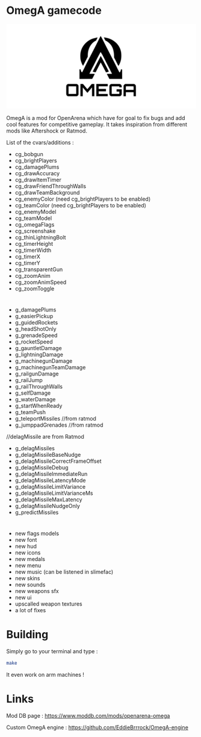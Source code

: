 # OmegA gamecode

![OmegA Logo](omega_logo.svg)

OmegA is a mod for OpenArena which have for goal to fix bugs and add cool features for competitive gameplay. It takes inspiration from different mods like Aftershock or Ratmod.

List of the cvars/additions :

- cg_bobgun
- cg_brightPlayers
- cg_damagePlums
- cg_drawAccuracy
- cg_drawItemTimer
- cg_drawFriendThroughWalls
- cg_drawTeamBackground
- cg_enemyColor (need cg_brightPlayers to be enabled)
- cg_teamColor (need cg_brightPlayers to be enabled)
- cg_enemyModel
- cg_teamModel
- cg_omegaFlags
- cg_screenshake
- cg_thinLightningBolt
- cg_timerHeight
- cg_timerWidth
- cg_timerX
- cg_timerY
- cg_transparentGun
- cg_zoomAnim
- cg_zoomAnimSpeed
- cg_zoomToggle
#
- g_damagePlums
- g_easierPickup
- g_guidedRockets
- g_headShotOnly
- g_grenadeSpeed
- g_rocketSpeed
- g_gauntletDamage
- g_lightningDamage
- g_machinegunDamage
- g_machinegunTeamDamage
- g_railgunDamage
- g_railJump
- g_railThroughWalls
- g_selfDamage
- g_waterDamage
- g_startWhenReady
- g_teamPush
- g_teleportMissiles //from ratmod
- g_jumppadGrenades //from ratmod

//delagMissile are from Ratmod
- g_delagMissiles
- g_delagMissileBaseNudge
- g_delagMissileCorrectFrameOffset
- g_delagMissileDebug
- g_delagMissileImmediateRun
- g_delagMissileLatencyMode
- g_delagMissileLimitVariance
- g_delagMissileLimitVarianceMs
- g_delagMissileMaxLatency
- g_delagMissileNudgeOnly
- g_predictMissiles
#
- new flags models
- new font
- new hud
- new icons
- new medals
- new menu
- new music (can be listened in slimefac)
- new skins
- new sounds
- new weapons sfx
- new ui
- upscalled weapon textures
- a lot of fixes

# Building
Simply go to your terminal and type :

```sh
make
```
It even work on arm machines !

# Links
Mod DB page : https://www.moddb.com/mods/openarena-omega

Custom OmegA engine : https://github.com/EddieBrrrock/OmegA-engine
